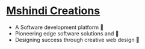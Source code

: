 # [Mshindi Creations](https://mshindi-creations.com/)

- A Software development platform 🚀
- Pioneering edge software solutions and 🚀
- Designing success through creative web design  🚀

